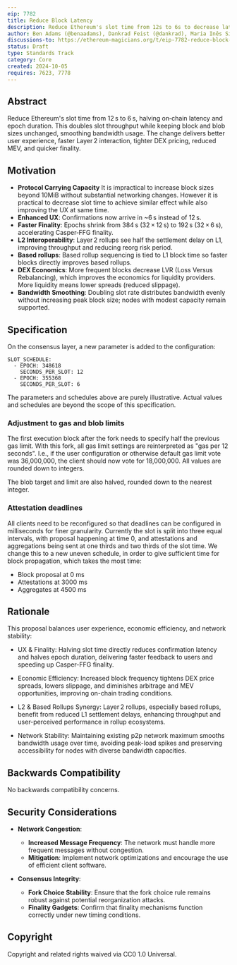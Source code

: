 ```yaml
---
eip: 7782
title: Reduce Block Latency
description: Reduce Ethereum's slot time from 12s to 6s to decrease latency by 50%, distribute bandwidth usage, and improve UX.
author: Ben Adams (@benaadams), Dankrad Feist (@dankrad), Maria Inês Silva (@misilva73)
discussions-to: https://ethereum-magicians.org/t/eip-7782-reduce-block-latency/21271
status: Draft
type: Standards Track
category: Core
created: 2024-10-05
requires: 7623, 7778
---
```


## Abstract

Reduce Ethereum's slot time from 12 s to 6 s, halving on‑chain latency and epoch duration. This doubles slot throughput while keeping block and blob sizes unchanged, smoothing bandwidth usage. The change delivers better user experience, faster Layer 2 interaction, tighter DEX pricing, reduced MEV, and quicker finality.

## Motivation

- **Protocol Carrying Capacity** It is impractical to increase block sizes beyond 10MiB without substantial networking changes. However it is practical to decrease slot time to achieve similar effect while also improving the UX at same time.
- **Enhanced UX**: Confirmations now arrive in ~6 s instead of 12 s.
- **Faster Finality**: Epochs shrink from 384 s (32 × 12 s) to 192 s (32 × 6 s), accelerating Casper‑FFG finality.
- **L2 Interoperability**: Layer 2 rollups see half the settlement delay on L1, improving throughput and reducing reorg risk period.
- **Based rollups**: Based rollup sequencing is tied to L1 block time so faster blocks directly improves based rollups.
- **DEX Economics**: More frequent blocks decrease LVR (Loss Versus Rebalancing), which improves the economics for liquidity providers. More liquidity means lower spreads (reduced slippage).
- **Bandwidth Smoothing**: Doubling slot rate distributes bandwidth evenly without increasing peak block size; nodes with modest capacity remain supported.

## Specification

On the consensus layer, a new parameter is added to the configuration:

```
SLOT_SCHEDULE:
  - EPOCH: 348618
    SECONDS_PER_SLOT: 12
  - EPOCH: 355368
    SECONDS_PER_SLOT: 6
```

The parameters and schedules above are purely illustrative. Actual values and schedules are beyond the scope of this specification.

### Adjustment to gas and blob limits

The first execution block after the fork needs to specify half the previous gas limit. With this fork, all gas limit settings are reinterpreted as "gas per 12 seconds". I.e., if the user configuration or otherwise default gas limit vote was 36,000,000, the client should now vote for 18,000,000. All values are rounded down to integers.

The blob target and limit are also halved, rounded down to the nearest integer.

### Attestation deadlines

All clients need to be reconfigured so that deadlines can be configured in milliseconds for finer granularity. Currently the slot is split into three equal intervals, with proposal happening at time 0, and attestations and aggregations being sent at one thirds and two thirds of the slot time. We change this to a new uneven schedule, in order to give sufficient time for block propagation, which takes the most time:

- Block proposal at 0 ms
- Attestations at 3000 ms
- Aggregates at 4500 ms

## Rationale

This proposal balances user experience, economic efficiency, and network stability:

- UX & Finality: Halving slot time directly reduces confirmation latency and halves epoch duration, delivering faster feedback to users and speeding up Casper-FFG finality.

- Economic Efficiency: Increased block frequency tightens DEX price spreads, lowers slippage, and diminishes arbitrage and MEV opportunities, improving on-chain trading conditions.

- L2 & Based Rollups Synergy: Layer 2 rollups, especially based rollups, benefit from reduced L1 settlement delays, enhancing throughput and user-perceived performance in rollup ecosystems.

- Network Stability: Maintaining existing p2p network maximum smooths bandwidth usage over time, avoiding peak-load spikes and preserving accessibility for nodes with diverse bandwidth capacities.

## Backwards Compatibility

No backwards compatibility concerns.

## Security Considerations

- **Network Congestion**:

  - **Increased Message Frequency**: The network must handle more frequent messages without congestion.
  - **Mitigation**: Implement network optimizations and encourage the use of efficient client software.

- **Consensus Integrity**:

  - **Fork Choice Stability**: Ensure that the fork choice rule remains robust against potential reorganization attacks.
  - **Finality Gadgets**: Confirm that finality mechanisms function correctly under new timing conditions.

## Copyright

Copyright and related rights waived via CC0 1.0 Universal.

